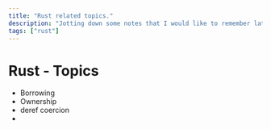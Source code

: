 ```yaml
---
title: "Rust related topics."
description: "Jotting down some notes that I would like to remember later"
tags: ["rust"]
---
```


# Rust - Topics

- Borrowing
- Ownership
- deref coercion
- 
